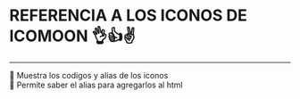 # REFERENCIA A LOS ICONOS DE ICOMOON 👌👍✌️
---
🐋  Muestra los codigos y alias de los iconos     
🐋  Permite saber el alias para agregarlos al html
